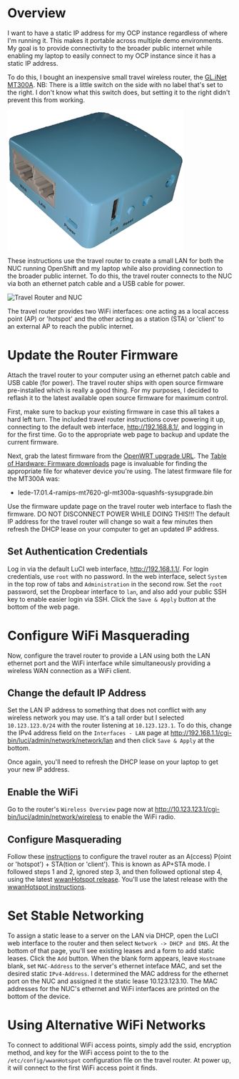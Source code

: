 # Overview
I want to have a static IP address for my OCP instance regardless
of where I'm running it.  This makes it portable across multiple
demo environments.  My goal is to provide connectivity to the broader
public internet while enabling my laptop to easily connect to my
OCP instance since it has a static IP address.

To do this, I bought an inexpensive small travel wireless router,
the [GL.iNet MT300A](https://www.gl-inet.com/mt300a/).  NB: There
is a little switch on the side with no label that's set to the
right.  I don't know what this switch does, but setting it to the
right didn't prevent this from working.

<img src="gl-mt300a-travel-router.png" align="center" height="315" width="396">

These instructions use the travel router to create a small LAN for
both the NUC running OpenShift and my laptop while also providing
connection to the broader public internet.  To do this, the travel
router connects to the NUC via both an ethernet patch cable and a
USB cable for power.

![Travel Router and NUC](travel-router-and-nuc.png)

The travel router provides two WiFi interfaces:  one acting as a
local access point (AP) or 'hotspot' and the other acting as a
station (STA) or 'client' to an external AP to reach the public
internet.

# Update the Router Firmware
Attach the travel router to your computer using an ethernet patch
cable and USB cable (for power).  The travel router ships with open
source firmware pre-installed which is really a good thing.  For
my purposes, I decided to reflash it to the latest available open
source firmware for maximum control.

First, make sure to backup your existing firmware in case this all
takes a hard left turn.  The included travel router instructions
cover powering it up, connecting to the default web interface,
http://192.168.8.1/, and logging in for the first time.  Go to the
appropriate web page to backup and update the current firmware.

Next, grab the latest firmware from the [OpenWRT upgrade
URL](http://downloads.lede-project.org/releases/17.01.4/targets/ramips/mt7620/lede-17.01.4-ramips-mt7620-gl-mt300a-squashfs-sysupgrade.bin).
The [Table of Hardware: Firmware
downloads](https://openwrt.org/toh/views/toh_fwdownload) page is
invaluable for finding the appropriate file for whatever device
you're using.  The latest firmware file for the MT300A was:

* lede-17.01.4-ramips-mt7620-gl-mt300a-squashfs-sysupgrade.bin

Use the firmware update page on the travel router web interface to
flash the firmware.  DO NOT DISCONNECT POWER WHILE DOING THIS!!!
The default IP address for the travel router will change so wait a
few minutes then refresh the DHCP lease on your computer to get an
updated IP address.

## Set Authentication Credentials
Log in via the default LuCI web interface, http://192.168.1.1/.
For login credentials, use `root` with no password.  In the web
interface, select `System` in the top row of tabs and `Administration`
in the second row.  Set the `root` password, set the Dropbear
interface to `lan`, and also add your public SSH key to enable
easier login via SSH.  Click the `Save & Apply` button at the bottom
of the web page.

# Configure WiFi Masquerading
Now, configure the travel router to provide a LAN using both the
LAN ethernet port and the WiFi interface while simultaneously
providing a wireless WAN connection as a WiFi client.

## Change the default IP Address
Set the LAN IP address to something that does not conflict with any
wireless network you may use.  It's a tall order but I selected
`10.123.123.0/24` with the router listening at `10.123.123.1`.  To
do this, change the IPv4 address field on the `Interfaces - LAN`
page at http://192.168.1.1/cgi-bin/luci/admin/network/network/lan
and then click `Save & Apply` at the bottom.

Once again, you'll need to refresh the DHCP lease on your laptop
to get your new IP address.

## Enable the WiFi
Go to the router's `Wireless Overview` page now at
http://10.123.123.1/cgi-bin/luci/admin/network/wireless to
enable the WiFi radio.

## Configure Masquerading
Follow these
[instructions](https://openwrt.org/docs/guide-user/network/wifi/ap_sta) to
configure the travel router as an A(ccess) P(oint or 'hotspot') +
STA(tion or 'client').  This is known as AP+STA mode.  I followed
steps 1 and 2, ignored step 3, and then followed optional step 4,
using the latest [wwanHotspot
release](https://github.com/jordi-pujol/wwanHotspot/releases).
You'll use the latest release with the [wwanHotspot
instructions](https://github.com/jordi-pujol/wwanHotspot).

# Set Stable Networking
To assign a static lease to a server on the LAN via DHCP, open the
LuCI web interface to the router and then select `Network -> DHCP
and DNS`.  At the bottom of that page, you'll see existing leases
and a form to add static leases.  Click the `Add` button.  When the
blank form appears, leave `Hostname` blank, set `MAC-Address` to
the server's ethernet inteface MAC, and set the desired static
`IPv4-Address`.  I determined the MAC address for the ethernet port
on the NUC and assigned it the static lease 10.123.123.10.  The MAC
addresses for the NUC's ethernet and WiFi interfaces are printed
on the bottom of the device.

# Using Alternative WiFi Networks
To connect to additional WiFi access points, simply add the ssid,
encryption method, and key for the WiFi access point to the to the
`/etc/config/wwanHotspot` configuration file on the travel router.
At power up, it will connect to the first WiFi access point it
finds.
